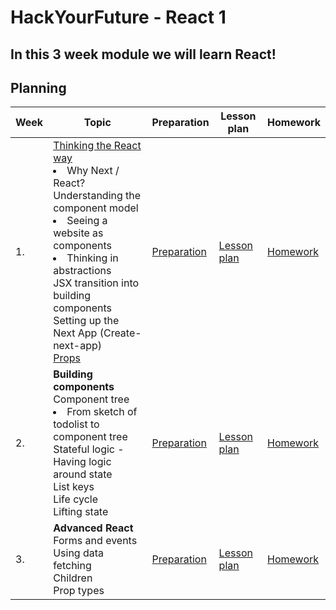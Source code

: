 # HackYourFuture - React 1

## In this 3 week module we will learn React!

## Planning

| Week | Topic                                                                                                                                                                                                                                                                                                                                                                                                         | Preparation                         | Lesson plan                         | Homework                      |
| ---- | ------------------------------------------------------------------------------------------------------------------------------------------------------------------------------------------------------------------------------------------------------------------------------------------------------------------------------------------------------------------------------------------------------------- | ----------------------------------- | ----------------------------------- | ----------------------------- |
| 1.   | [Thinking the React way](https://react.dev/learn/thinking-in-react)<br> <li> Why Next / React?<br> Understanding the component model<br> <li> Seeing a website as components<br> <li> Thinking in abstractions<br> JSX transition into building components<br> Setting up the Next App (Create-next-app) <br>[Props](https://react.dev/learn/passing-props-to-a-component)<br> | [Preparation](week1/preparation.md) | [Lesson plan](week1/lesson-plan.md) | [Homework](https://github.com/HackYourFuture-CPH/react-1-hw) |
| 2.   | **Building components** Component tree <br> <li> From sketch of todolist to component tree <br> Stateful logic - Having logic around state <br> List keys <br> Life cycle <br> Lifting state                                                                                                                                                                                                                  | [Preparation](week2/preparation.md) | [Lesson plan](week2/lesson-plan.md) | [Homework](https://github.com/HackYourFuture-CPH/react-1-hw) |
| 3.   | **Advanced React** <br> Forms and events <br> Using data fetching <br> Children <br> Prop types                                                                                                                                                                                                                                                                                                               | [Preparation](week3/preparation.md) | [Lesson plan](week3/lesson-plan.md) | [Homework](https://github.com/HackYourFuture-CPH/react-1-hw) |
